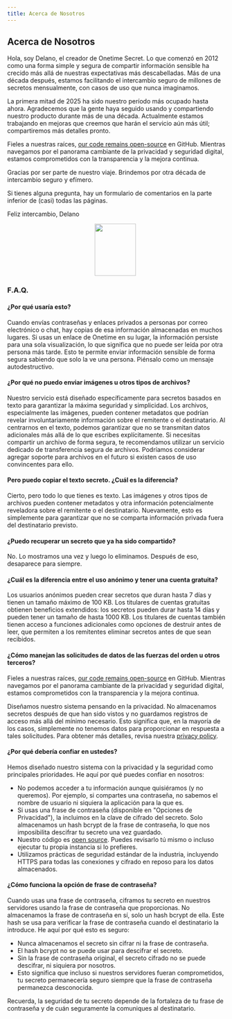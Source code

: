 ```yaml
---
title: Acerca de Nosotros
---
```


<article class="prose dark:prose-invert md:prose-lg lg:prose-xl">
  <h2>
    Acerca de Nosotros
  </h2>

  <p>
    Hola, soy Delano, el creador de Onetime Secret. Lo que comenzó en 2012 como una forma simple y segura de compartir información sensible ha crecido más allá de nuestras expectativas más descabelladas. Más de una década después, estamos facilitando el intercambio seguro de millones de secretos mensualmente, con casos de uso que nunca imaginamos.
  </p>

  <p>
    La primera mitad de 2025 ha sido nuestro período más ocupado hasta ahora. Agradecemos que la gente haya seguido usando y compartiendo nuestro producto durante más de una década. Actualmente estamos trabajando en mejoras que creemos que harán el servicio aún más útil; compartiremos más detalles pronto.
  </p>

  <p>
    Fieles a nuestras raíces, <a href="https://github.com/onetimesecret/onetimesecret">our code remains open-source</a> en GitHub. Mientras navegamos por el panorama cambiante de la privacidad y seguridad digital, estamos comprometidos con la transparencia y la mejora continua.
  </p>

  <p>
    Gracias por ser parte de nuestro viaje. Brindemos por otra década de intercambio seguro y efímero.
  </p>

  <p>
    Si tienes alguna pregunta, hay un formulario de comentarios en la parte inferior de (casi) todas las páginas.
  </p>

  <p>
    Feliz intercambio,
Delano
  </p>

  <p style="margin-left: 40%; margin-right: 40%">
    <a
      href="https://delanotes.com/"
      title="Delano Mandelbaum"><img
        src="/etc/img/delano-g.png"
        width="95"
        height="120"
        border="0"
      /></a>
  </p>

  <h3>F.A.Q.</h3>

  <h4>¿Por qué usaría esto?</h4>
  <p>
    Cuando envías contraseñas y enlaces privados a personas por correo electrónico o chat, hay copias de esa información almacenadas en muchos lugares. Si usas un enlace de Onetime en su lugar, la información persiste para una sola visualización, lo que significa que no puede ser leída por otra persona más tarde. Esto te permite enviar información sensible de forma segura sabiendo que solo la ve una persona. Piénsalo como un mensaje autodestructivo.
  </p>

  <h4>¿Por qué no puedo enviar imágenes u otros tipos de archivos?</h4>
  <p>
    Nuestro servicio está diseñado específicamente para secretos basados en texto para garantizar la máxima seguridad y simplicidad. Los archivos, especialmente las imágenes, pueden contener metadatos que podrían revelar involuntariamente información sobre el remitente o el destinatario. Al centrarnos en el texto, podemos garantizar que no se transmitan datos adicionales más allá de lo que escribes explícitamente. Si necesitas compartir un archivo de forma segura, te recomendamos utilizar un servicio dedicado de transferencia segura de archivos. Podríamos considerar agregar soporte para archivos en el futuro si existen casos de uso convincentes para ello.
  </p>

  <h4>Pero puedo copiar el texto secreto. ¿Cuál es la diferencia?</h4>
  <p>
    Cierto, pero todo lo que tienes es texto. Las imágenes y otros tipos de archivos pueden contener metadatos y otra información potencialmente reveladora sobre el remitente o el destinatario. Nuevamente, esto es simplemente para garantizar que no se comparta información privada fuera del destinatario previsto.
  </p>

  <h4>¿Puedo recuperar un secreto que ya ha sido compartido?</h4>
  <p>
    No. Lo mostramos una vez y luego lo eliminamos. Después de eso, desaparece para siempre.
  </p>

  <h4>¿Cuál es la diferencia entre el uso anónimo y tener una cuenta gratuita?</h4>
  <p>
    Los usuarios anónimos pueden crear secretos que duran hasta 7 días y tienen un tamaño máximo de 100 KB. Los titulares de cuentas gratuitas obtienen beneficios extendidos: los secretos pueden durar hasta 14 días y pueden tener un tamaño de hasta 1000 KB. Los titulares de cuentas también tienen acceso a funciones adicionales como opciones de destruir antes de leer, que permiten a los remitentes eliminar secretos antes de que sean recibidos.
  </p>

  <h4>¿Cómo manejan las solicitudes de datos de las fuerzas del orden u otros terceros?</h4>
  <p>
    Fieles a nuestras raíces, <a href="https://github.com/onetimesecret/onetimesecret">our code remains open-source</a> en GitHub. Mientras navegamos por el panorama cambiante de la privacidad y seguridad digital, estamos comprometidos con la transparencia y la mejora continua.
  </p>
  <p>
    Diseñamos nuestro sistema pensando en la privacidad. No almacenamos secretos después de que han sido vistos y no guardamos registros de acceso más allá del mínimo necesario. Esto significa que, en la mayoría de los casos, simplemente no tenemos datos para proporcionar en respuesta a tales solicitudes. Para obtener más detalles, revisa nuestra <a href="/privacy">privacy policy</a>.
  </p>

  <h4>¿Por qué debería confiar en ustedes?</h4>
  <p>
    Hemos diseñado nuestro sistema con la privacidad y la seguridad como principales prioridades. He aquí por qué puedes confiar en nosotros:
  </p>
  <ul>
    <li>No podemos acceder a tu información aunque quisiéramos (y no queremos). Por ejemplo, si compartes una contraseña, no sabemos el nombre de usuario ni siquiera la aplicación para la que es.</li>
    <li>Si usas una frase de contraseña (disponible en "Opciones de Privacidad"), la incluimos en la clave de cifrado del secreto. Solo almacenamos un hash bcrypt de la frase de contraseña, lo que nos imposibilita descifrar tu secreto una vez guardado.</li>
    <li>Nuestro código es <a href="https://github.com/onetimesecret/onetimesecret">open source</a>. Puedes revisarlo tú mismo o incluso ejecutar tu propia instancia si lo prefieres.</li>
    <li>Utilizamos prácticas de seguridad estándar de la industria, incluyendo HTTPS para todas las conexiones y cifrado en reposo para los datos almacenados.</li>
  </ul>

  <h4>¿Cómo funciona la opción de frase de contraseña?</h4>
  <p>
    Cuando usas una frase de contraseña, ciframos tu secreto en nuestros servidores usando la frase de contraseña que proporcionas. No almacenamos la frase de contraseña en sí, solo un hash bcrypt de ella. Este hash se usa para verificar la frase de contraseña cuando el destinatario la introduce. He aquí por qué esto es seguro:
  </p>
  <ul>
    <li>Nunca almacenamos el secreto sin cifrar ni la frase de contraseña.</li>
    <li>El hash bcrypt no se puede usar para descifrar el secreto.</li>
    <li>Sin la frase de contraseña original, el secreto cifrado no se puede descifrar, ni siquiera por nosotros.</li>
    <li>Esto significa que incluso si nuestros servidores fueran comprometidos, tu secreto permanecería seguro siempre que la frase de contraseña permanezca desconocida.</li>
  </ul>
  <p>
    Recuerda, la seguridad de tu secreto depende de la fortaleza de tu frase de contraseña y de cuán seguramente la comuniques al destinatario.
  </p>
</article>
